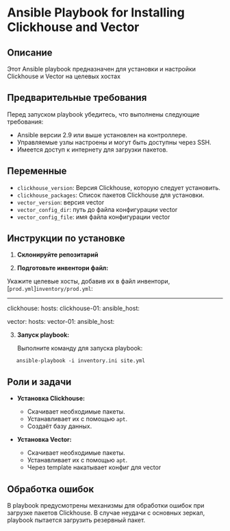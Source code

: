 # Ansible Playbook for Installing Clickhouse and Vector

## Описание

Этот Ansible playbook предназначен для установки и настройки Clickhouse и Vector на целевых хостах 

## Предварительные требования

Перед запуском playbook убедитесь, что выполнены следующие требования:

- Ansible версии 2.9 или выше установлен на контроллере.
- Управляемые узлы настроены и могут быть доступны через SSH.
- Имеется доступ к интернету для загрузки пакетов.

## Переменные

- `clickhouse_version`: Версия Clickhouse, которую следует установить.
- `clickhouse_packages`: Список пакетов Clickhouse для установки.
- `vector_version`: версия vector
- `vector_config_dir`: путь до файла конфигурации vector
- `vector_config_file`: имя файла конфигурации vector

## Инструкции по установке

1. **Склонируйте репозитарий**

2. **Подготовьте инвентори файл:**

Укажите целевые хосты, добавив их в файл инвентори, [`prod.yml`]`inventory/prod.yml`:

---
clickhouse:
  hosts:
    clickhouse-01:
      ansible_host: 
      
vector:
  hosts:
    vector-01:
      ansible_host: 


3. **Запуск playbook:**

   Выполните команду для запуска playbook:

```shell
   ansible-playbook -i inventory.ini site.yml
```
   
## Роли и задачи

- **Установка Clickhouse:**
  - Скачивает необходимые пакеты.
  - Устанавливает их с помощью `apt`.
  - Создаёт базу данных.

- **Установка Vector:**
  - Скачивает необходимые пакеты.
  - Устанавливает их с помощью `apt`.
  - Через template накатывает конфиг для vector

## Обработка ошибок

В playbook предусмотрены механизмы для обработки ошибок при загрузке пакетов Clickhouse. В случае неудачи с основных зеркал, playbook пытается загрузить резервный пакет.
